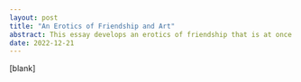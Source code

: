 ```yaml
---
layout: post
title: "An Erotics of Friendship and Art"
abstract: This essay develops an erotics of friendship that is at once also an erotics of art and an erotics of religious experience, by working with the thinking of María Lugones, Audre Lorde, bell hooks, Susan Sontag, Gloria Anzaldúa, John Dewey, Jean-Luc Nancy, Henri Bergson and Baruch Spinoza. In our first movement, Lugones, Lorde, and hooks articulate an erotics of friendship through lenses of devotion, turning toward, and mentorship. In our second movement, Sontag articulates an erotics of art in contrast with a hermeneutics interpreting art, as well as transparence as divine sense of intuition in perception, and Anzaldúa articulates an erotics of sublime, transformative storytelling, as well as a world-erotic understood through metaphors of entering the serpent and of becoming Coatlicue, practiced by attuning a global multiplicity of energy. Dewey articulates an erotics of art through the esthetic as consummate experience. In our third movement, Nancy articulates an existential erotics of being-with the origin, of being abandoned by the gods, and of loving each other with affectionately curious “world”-traveling; Bergson articulates the intuition of concrete duration as a site of erotic access to the Absolute; and Spinoza articulates the fullness of our erotic God, drawn to the limits of perception, sense, matter, existence, and world, in the perfection of the real, i.e., in the perfection of the erotic-esthetic-intuitive-material-devotional-mentorial-memorial-platonic-divine-experiential Absolute. / I argue for erotic, platonic, demi-sexual, poly-relational love as a metaphysical principle of experience, existence, and matter. I argue that we must turn toward embodied desire, attraction, and feeling, aspects of our shared eros, in order to achieve social justice, global harmony, personal fulfillment, and moral sense.
date: 2022-12-21
---
```


[blank]
